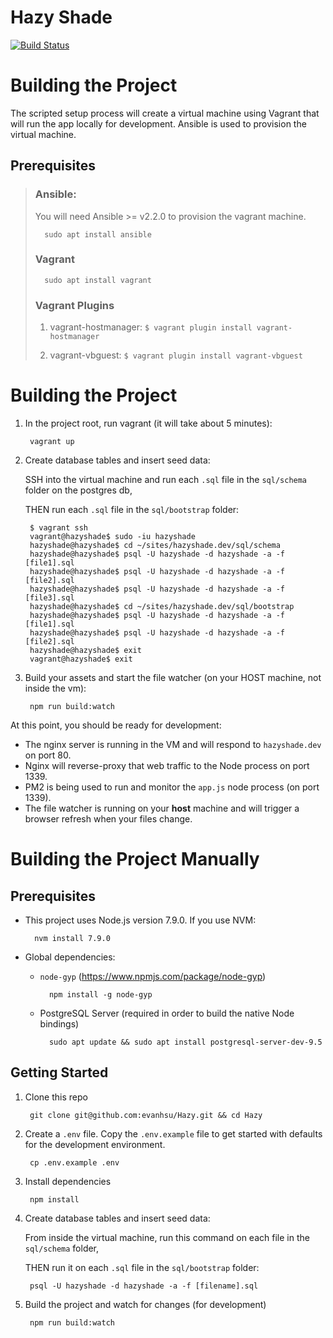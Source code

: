 # Hazy Shade
[![Build Status](https://travis-ci.org/evanhsu/Hazy.svg?branch=add-vm)](https://travis-ci.org/evanhsu/Hazy)

# Building the Project

The scripted setup process will create a virtual machine using Vagrant that will run the app locally for development.
Ansible is used to provision the virtual machine.

## Prerequisites

> ### Ansible:
> 
> You will need Ansible >= v2.2.0 to provision the vagrant machine.
>
>       sudo apt install ansible
>
> ### Vagrant
>
>       sudo apt install vagrant
> ### Vagrant Plugins
>
> 1) vagrant-hostmanager: `$ vagrant plugin install vagrant-hostmanager`
>
> 2) vagrant-vbguest: `$ vagrant plugin install vagrant-vbguest`


# Building the Project

1. In the project root, run vagrant (it will take about 5 minutes):

        vagrant up

1. Create database tables and insert seed data: 

   SSH into the virtual machine and run each `.sql` file in the `sql/schema` folder on the postgres db,
   
   THEN run each `.sql` file in the `sql/bootstrap` folder: 

        $ vagrant ssh
        vagrant@hazyshade$ sudo -iu hazyshade
        hazyshade@hazyshade$ cd ~/sites/hazyshade.dev/sql/schema
        hazyshade@hazyshade$ psql -U hazyshade -d hazyshade -a -f [file1].sql
        hazyshade@hazyshade$ psql -U hazyshade -d hazyshade -a -f [file2].sql
        hazyshade@hazyshade$ psql -U hazyshade -d hazyshade -a -f [file3].sql
        hazyshade@hazyshade$ cd ~/sites/hazyshade.dev/sql/bootstrap
        hazyshade@hazyshade$ psql -U hazyshade -d hazyshade -a -f [file1].sql
        hazyshade@hazyshade$ psql -U hazyshade -d hazyshade -a -f [file2].sql
        hazyshade@hazyshade$ exit
        vagrant@hazyshade$ exit
        
        
1. Build your assets and start the file watcher (on your HOST machine, not inside the vm):

        npm run build:watch
        
At this point, you should be ready for development:
* The nginx server is running in the VM and will respond to `hazyshade.dev` on port 80.
* Nginx will reverse-proxy that web traffic to the Node process on port 1339.
* PM2 is being used to run and monitor the `app.js` node process (on port 1339).
* The file watcher is running on your **host** machine and will trigger a browser refresh when your files change.


# Building the Project Manually

## Prerequisites

* This project uses Node.js version 7.9.0.  If you use NVM:

        nvm install 7.9.0

* Global dependencies:
    * `node-gyp` (https://www.npmjs.com/package/node-gyp)
    
            npm install -g node-gyp
    
    * PostgreSQL Server (required in order to build the native Node bindings)
    
            sudo apt update && sudo apt install postgresql-server-dev-9.5

## Getting Started

1. Clone this repo

        git clone git@github.com:evanhsu/Hazy.git && cd Hazy
        
1. Create a `.env` file. Copy the `.env.example` file to get started with defaults for the development environment.

        cp .env.example .env
    
1. Install dependencies

        npm install
        
1. Create database tables and insert seed data: 

   From inside the virtual machine, run this command on each file in the `sql/schema` folder,
   
   THEN run it on each `.sql` file in the `sql/bootstrap` folder: 

        psql -U hazyshade -d hazyshade -a -f [filename].sql
        
1. Build the project and watch for changes (for development)

        npm run build:watch

